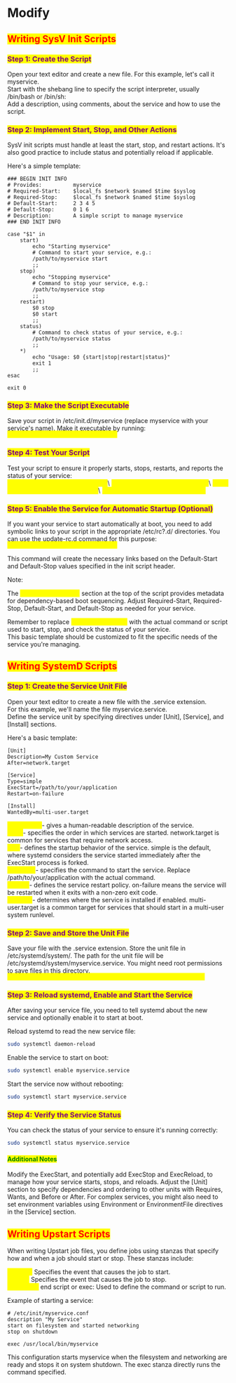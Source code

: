 # Modify

## <mark style="color:red;">Writing SysV Init Scripts</mark>

### <mark style="color:purple;">Step 1: Create the Script</mark>

Open your text editor and create a new file. For this example, let's call it myservice. \
Start with the shebang line to specify the script interpreter, usually /bin/bash or /bin/sh: \
Add a description, using comments, about the service and how to use the script.

### <mark style="color:purple;">Step 2: Implement Start, Stop, and Other Actions</mark>

SysV init scripts must handle at least the start, stop, and restart actions. It's also good practice to include status and potentially reload if applicable.

Here's a simple template:

```
### BEGIN INIT INFO
# Provides:          myservice
# Required-Start:    $local_fs $network $named $time $syslog
# Required-Stop:     $local_fs $network $named $time $syslog
# Default-Start:     2 3 4 5
# Default-Stop:      0 1 6
# Description:       A simple script to manage myservice
### END INIT INFO

case "$1" in
    start)
        echo "Starting myservice"
        # Command to start your service, e.g.:
        /path/to/myservice start
        ;;
    stop)
        echo "Stopping myservice"
        # Command to stop your service, e.g.:
        /path/to/myservice stop
        ;;
    restart)
        $0 stop
        $0 start
        ;;
    status)
        # Command to check status of your service, e.g.:
        /path/to/myservice status
        ;;
    *)
        echo "Usage: $0 {start|stop|restart|status}"
        exit 1
        ;;
esac

exit 0
```

### <mark style="color:purple;">Step 3: Make the Script Executable</mark>

Save your script in /etc/init.d/myservice (replace myservice with your service's name). Make it executable by running:\
<mark style="color:yellow;">`sudo chmod +x /etc/init.d/myservice`</mark>

### <mark style="color:purple;">Step 4: Test Your Script</mark>

Test your script to ensure it properly starts, stops, restarts, and reports the status of your service: \
<mark style="color:yellow;">`sudo /etc/init.d/myservice start`</mark>\ <mark style="color:yellow;">`sudo /etc/init.d/myservice stop`</mark>\ <mark style="color:yellow;">`sudo /etc/init.d/myservice restart`</mark>\ <mark style="color:yellow;">`sudo /etc/init.d/myservice status`</mark>

### <mark style="color:purple;">Step 5: Enable the Service for Automatic Startup (Optional)</mark>

If you want your service to start automatically at boot, you need to add symbolic links to your script in the appropriate /etc/rc?.d/ directories. You can use the update-rc.d command for this purpose:\
<mark style="color:yellow;">`sudo update-rc.d myservice defaults`</mark>

This command will create the necessary links based on the Default-Start and Default-Stop values specified in the init script header.

Note:

The <mark style="color:yellow;">`### BEGIN INIT INFO`</mark> section at the top of the script provides metadata for dependency-based boot sequencing. Adjust Required-Start, Required-Stop, Default-Start, and Default-Stop as needed for your service.

Remember to replace <mark style="color:yellow;">`/path/to/myservice`</mark> with the actual command or script used to start, stop, and check the status of your service. \
This basic template should be customized to fit the specific needs of the service you're managing.

## <mark style="color:red;">Writing SystemD Scripts</mark>

### <mark style="color:purple;">Step 1: Create the Service Unit File</mark>

Open your text editor to create a new file with the .service extension. \
For this example, we'll name the file myservice.service. \
Define the service unit by specifying directives under \[Unit], \[Service], and \[Install] sections.&#x20;

Here's a basic template:

```
[Unit]
Description=My Custom Service
After=network.target

[Service]
Type=simple
ExecStart=/path/to/your/application
Restart=on-failure

[Install]
WantedBy=multi-user.target
```

<mark style="color:yellow;">`Description`</mark>- gives a human-readable description of the service. \
<mark style="color:yellow;">`After`</mark>- specifies the order in which services are started. network.target is common for services that require network access. \
<mark style="color:yellow;">`Type`</mark>- defines the startup behavior of the service. simple is the default, where systemd considers the service started immediately after the ExecStart process is forked.\
<mark style="color:yellow;">`ExecStart`</mark>- specifies the command to start the service. Replace /path/to/your/application with the actual command. \
<mark style="color:yellow;">`Restart`</mark>- defines the service restart policy. on-failure means the service will be restarted when it exits with a non-zero exit code. \
<mark style="color:yellow;">`WantedBy`</mark>- determines where the service is installed if enabled. multi-user.target is a common target for services that should start in a multi-user system runlevel.

### <mark style="color:purple;">Step 2: Save and Store the Unit File</mark>

Save your file with the .service extension. Store the unit file in /etc/systemd/system/. The path for the unit file will be /etc/systemd/system/myservice.service. You might need root permissions to save files in this directory.\
<mark style="color:yellow;">`sudo cp myservice.service /etc/systemd/system/myservice.service`</mark>

### <mark style="color:purple;">Step 3: Reload systemd, Enable and Start the Service</mark>

After saving your service file, you need to tell systemd about the new service and optionally enable it to start at boot.

Reload systemd to read the new service file:

```bash
sudo systemctl daemon-reload
```

Enable the service to start on boot:

```bash
sudo systemctl enable myservice.service
```

Start the service now without rebooting:

```bash
sudo systemctl start myservice.service
```

### <mark style="color:purple;">Step 4: Verify the Service Status</mark>

You can check the status of your service to ensure it's running correctly:

```bash
sudo systemctl status myservice.service
```

#### <mark style="color:green;">Additional Notes</mark>

Modify the ExecStart, and potentially add ExecStop and ExecReload, to manage how your service starts, stops, and reloads. Adjust the \[Unit] section to specify dependencies and ordering to other units with Requires, Wants, and Before or After. For complex services, you might also need to set environment variables using Environment or EnvironmentFile directives in the \[Service] section.

## <mark style="color:red;">Writing Upstart Scripts</mark>

When writing Upstart job files, you define jobs using stanzas that specify how and when a job should start or stop. These stanzas include:

<mark style="color:yellow;">`start on`</mark> Specifies the event that causes the job to start.\
<mark style="color:yellow;">`stop on`</mark> Specifies the event that causes the job to stop. \
<mark style="color:yellow;">`script ...`</mark> end script or exec: Used to define the command or script to run.

Example of starting a service:

```
# /etc/init/myservice.conf
description "My Service"
start on filesystem and started networking
stop on shutdown

exec /usr/local/bin/myservice
```

This configuration starts myservice when the filesystem and networking are ready and stops it on system shutdown. The exec stanza directly runs the command specified.
